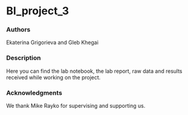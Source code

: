 # BI_project_3

### Authors
Ekaterina Grigorieva and Gleb Khegai

### Description
Here you can find the lab notebook, the lab report, raw data and results received while working on the project.

### Acknowledgments
We thank Mike Rayko for supervising and supporting us.
